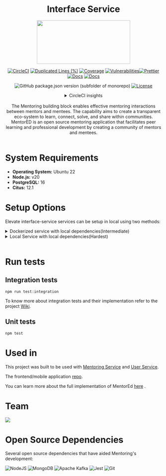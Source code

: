 <div align="center">

# Interface Service

<a href="https://shikshalokam.org/elevate/">
<img
    src="https://shikshalokam.org/wp-content/uploads/2021/06/elevate-logo.png"
    height="140"
    width="300"
  />
</a>


[![CircleCI](https://dl.circleci.com/status-badge/img/gh/ELEVATE-Project/interface-service/tree/master.svg?style=svg)](https://dl.circleci.com/status-badge/redirect/gh/ELEVATE-Project/interface-service/tree/master)
[![Duplicated Lines (%)](https://sonarcloud.io/api/project_badges/measure?project=ELEVATE-Project_interface-service&metric=duplicated_lines_density)](https://sonarcloud.io/summary/new_code?id=ELEVATE-Project_interface-service)
[![Coverage](https://sonarcloud.io/api/project_badges/measure?project=ELEVATE-Project_interface-service&metric=coverage)](https://sonarcloud.io/summary/new_code?id=ELEVATE-Project_interface-service)
[![Vulnerabilities](https://sonarcloud.io/api/project_badges/measure?project=ELEVATE-Project_interface-service&metric=vulnerabilities)](https://sonarcloud.io/summary/new_code?id=ELEVATE-Project_interface-service)[![Prettier](https://img.shields.io/badge/code_style-prettier-ff69b4.svg)](https://prettier.io)
[![Docs](https://img.shields.io/badge/Docs-success-informational)](https://elevate-docs.shikshalokam.org/mentorEd/intro)
[![Docs](https://img.shields.io/badge/API-docs-informational)](https://elevate-apis.shikshalokam.org/interface-service/api-doc)

![GitHub package.json version (subfolder of monorepo)](https://img.shields.io/github/package-json/v/ELEVATE-Project/interface-service?filename=src%2Fpackage.json)
[![License](https://img.shields.io/badge/license-MIT-blue.svg)](https://opensource.org/licenses/MIT)

<details><summary>CircleCI insights</summary>

[![CircleCI](https://dl.circleci.com/insights-snapshot/gh/ELEVATE-Project/mentoring/master/buil-and-test/badge.svg?window=30d)](https://app.circleci.com/insights/github/ELEVATE-Project/mentoring/workflows/buil-and-test/overview?branch=integration-testing&reporting-window=last-30-days&insights-snapshot=true)

</details>

<!-- <details><summary>dev</summary>

[![CircleCI](https://dl.circleci.com/status-badge/img/gh/ELEVATE-Project/mentoring/tree/dev.svg?style=shield)](https://dl.circleci.com/status-badge/redirect/gh/ELEVATE-Project/mentoring/tree/dev)
![GitHub package.json version (subfolder of monorepo)](https://img.shields.io/github/package-json/v/ELEVATE-Project/user/dev?filename=src%2Fpackage.json)
[![CircleCI](https://dl.circleci.com/insights-snapshot/gh/ELEVATE-Project/mentoring/dev/buil-and-test/badge.svg?window=30d)](https://app.circleci.com/insights/github/ELEVATE-Project/mentoring/workflows/buil-and-test/overview?branch=integration-testing&reporting-window=last-30-days&insights-snapshot=true)
[![Duplicated Lines (%)](https://sonarcloud.io/api/project_badges/measure?project=ELEVATE-Project_mentoring&metric=duplicated_lines_density&branch=dev)](https://sonarcloud.io/summary/new_code?id=ELEVATE-Project_mentoring)
[![Coverage](https://sonarcloud.io/api/project_badges/measure?project=ELEVATE-Project_mentoring&metric=coverage&branch=dev)](https://sonarcloud.io/summary/new_code?id=ELEVATE-Project_mentoring)
[![Vulnerabilities](https://sonarcloud.io/api/project_badges/measure?project=ELEVATE-Project_mentoring&metric=vulnerabilities&branch=revert-77-integration-test)](https://sonarcloud.io/summary/new_code?id=ELEVATE-Project_mentoring) -->

</details>

</br>
The Mentoring building block enables effective mentoring interactions between mentors and mentees. The capability aims to create a transparent eco-system to learn, connect, solve, and share within communities. MentorED is an open source mentoring application that facilitates peer learning and professional development by creating a community of mentors and mentees.

</div>
<br>

# System Requirements

-   **Operating System:** Ubuntu 22
-   **Node.js:** v20
-   **PostgreSQL:** 16
-   **Citus:** 12.1

# Setup Options

Elevate interface-service services can be setup in local using two methods:

<details><summary>Dockerized service with local dependencies(Intermediate)</summary>

## A. Dockerized Service With Local Dependencies

**Expectation**: Run single docker containerized service with existing local (in host) or remote dependencies.

Coming soon...

</details>

<details><summary>Local Service with local dependencies(Hardest)</summary>

## B. Local Service With Local Dependencies

**Expectation**: Run single service with existing local dependencies in host (**Non-Docker Implementation**).

## Installations

### Install Node.js LTS

Refer to the [NodeSource distributions installation scripts](https://github.com/nodesource/distributions#installation-scripts) for Node.js installation.

```bash
$ curl -fsSL https://deb.nodesource.com/setup_lts.x | sudo -E bash - &&\
sudo apt-get install -y nodejs
```

### Install Build Essential

```bash
$ sudo apt-get install build-essential
```

### Install PM2

Refer to [How To Set Up a Node.js Application for Production on Ubuntu 22.04](https://www.digitalocean.com/community/tutorials/how-to-set-up-a-node-js-application-for-production-on-ubuntu-22-04).

**Run the following command**

```bash
$ sudo npm install pm2@latest -g
```

## Setting up Repository

### Clone the mentoring repository to /opt/backend directory

```bash
opt/backend$ git clone -b develop-2.5 --single-branch "https://github.com/ELEVATE-Project/interface-service.git"
```

### Install Npm packages from src directory

```bash
backend/interface-service/src$ sudo npm i
```

### Create .env file in src directory

```bash
interface-service/src$ sudo nano .env
```

### Copy-paste the following env variables to the `.env` file:

```env
APPLICATION_PORT=3569
API_DOC_URL= /interface/api-doc
APPLICATION_ENV= development
MENTORING_SERVICE_BASE_URL= http://localhost:3000
NOTIFICATION_SERVICE_BASE_URL= http://localhost:7201
REQUIRED_PACKAGES= "elevate-user@1.1.38 elevate-mentoring@1.1.47 elevate-scheduler@1.0.4"
SCHEDULER_SERVICE_BASE_URL= http://localhost:7401
SUPPORTED_HTTP_TYPES= "GET POST PUT PATCH DELETE"
USER_SERVICE_BASE_URL= http://localhost:3001
created_time= "2024-02-07T04:51:22.789813746Z"
custom_metadata= null
destroyed= false
version= 21

```

## Start the Service

Navigate to the src folder of interface service and run pm2 start command:

```bash
interface-service/src$ pm2 start app.js -i 2 --name elevate-interface
```

#### Run pm2 ls command

```bash
$ pm2 ls
```

Output should look like this (Sample output, might slightly differ in your installation):

```bash
┌────┬─────────────────────────┬─────────────┬─────────┬─────────┬──────────┬────────┬──────┬───────────┬──────────┬──────────┬──────────┬──────────┐
│ id │ name                    │ namespace   │ version │ mode    │ pid      │ uptime │ ↺    │ status    │ cpu      │ mem      │ user     │ watching │
├────┼─────────────────────────┼─────────────┼─────────┼─────────┼──────────┼────────┼──────┼───────────┼──────────┼──────────┼──────────┼──────────┤
│ 1  │ elevate-interface       │ default     │ 1.0.0   │ cluster │ 79252    │ 2D     │ 0    │ online    │ 0%       │ 79.2mb   │ jenkins  │ disabled │
│ 2  │ elevate-interface       │ default     │ 1.0.0   │ cluster │ 79262    │ 2D     │ 0    │ online    │ 0%       │ 78.7mb   │ jenkins  │ disabled │
└────┴─────────────────────────┴─────────────┴─────────┴─────────┴──────────┴────────┴──────┴───────────┴──────────┴──────────┴──────────┴──────────┘
```

This concludes the interface service and dependency setup.

Save and exit.

</details>
<br>

# Run tests

## Integration tests

```
npm run test:integration
```

To know more about integration tests and their implementation refer to the project [Wiki](https://github.com/ELEVATE-Project/user/wiki/Integration-and-Unit-testing).

## Unit tests

```
npm test
```

# Used in

This project was built to be used with [Mentoring Service](https://github.com/ELEVATE-Project/mentoring.git) and [User Service](https://github.com/ELEVATE-Project/user.git).

The frontend/mobile application [repo](https://github.com/ELEVATE-Project/mentoring-mobile-app).

You can learn more about the full implementation of MentorEd [here](https://elevate-docs.shikshalokam.org/.mentorEd/intro) .

# Team

<a href="https://github.com/ELEVATE-Project/mentoring/graphs/contributors">
  <img src="https://contrib.rocks/image?repo=ELEVATE-Project/scheduler" />
</a>

<br>

# Open Source Dependencies

Several open source dependencies that have aided Mentoring's development:

![NodeJS](https://img.shields.io/badge/node.js-6DA55F?style=for-the-badge&logo=node.js&logoColor=white)
![MongoDB](https://img.shields.io/badge/MongoDB-%234ea94b.svg?style=for-the-badge&logo=mongodb&logoColor=white)
![Apache Kafka](https://img.shields.io/badge/Apache%20Kafka-000?style=for-the-badge&logo=apachekafka)
![Jest](https://img.shields.io/badge/-jest-%23C21325?style=for-the-badge&logo=jest&logoColor=white)
![Git](https://img.shields.io/badge/git-%23F05033.svg?style=for-the-badge&logo=git&logoColor=white)
